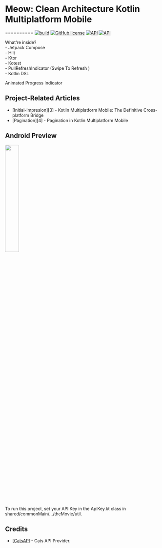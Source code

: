 # Meow: Clean Architecture Kotlin Multiplatform Mobile
==========
[![build](https://github.com/annasta13/The-Movies/actions/workflows/build.yml/badge.svg)](https://github.com/annasta13/The-Movies/actions/workflows/gradle.yml)
[![GitHub license](https://img.shields.io/github/license/annasta13/The-Movies.svg?style=plastic)](https://github.com/annasta13/The-Movies/blob/main/LICENSE)
<a href="https://developer.android.com/about/versions/marshmallow/android-6.0"><img alt="API" src="https://img.shields.io/badge/minSdkVersion-23-yellow.svg?style=true"/></a>
<a href="https://developer.android.com/about/versions/12"><img alt="API" src="https://img.shields.io/badge/targetSdkVersion-31-green.svg?style=true"/></a>
<p>What're inside?
<br>- Jetpack Compose
<br>- Hilt
<br>- Ktor
<br>- Kotest
<br>- PullRefreshIndicator (Swipe To Refresh )
<br>- Kotlin DSL
</p> Animated Progress Indicator 

## Project-Related Articles
- [Initial-Impresion][3] - Kotlin Multiplatform Mobile: The Definitive Cross-platform Bridge
- [Pagination][4] - Pagination in Kotlin Multiplatform Mobile

## Android Preview
<p><img src="https://s12.gifyu.com/images/SuFrg.gif" width=30% height=30%></p>
<p>To run this project, set your API Key in the ApiKey.kt class in shared/commonMain/.../theMovie/util.</p>

## Credits
- [[CatsAPI][1] - Cats API Provider.

[1]: https://developers.thecatapi.com/login
[2]: https://github.com/yshrsmz/BuildKonfig-------------------------------------
